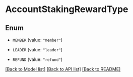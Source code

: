 # AccountStakingRewardType

## Enum


* `MEMBER` (value: `"member"`)

* `LEADER` (value: `"leader"`)

* `REFUND` (value: `"refund"`)


[[Back to Model list]](../README.md#documentation-for-models) [[Back to API list]](../README.md#documentation-for-api-endpoints) [[Back to README]](../README.md)


